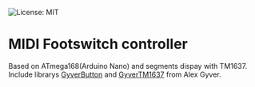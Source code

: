 ![License: MIT](https://img.shields.io/github/license/KorsakAndrey/led_lamp)
# MIDI Footswitch controller
Based on ATmega168(Arduino Nano) and segments dispay with TM1637.
Include librarys [GyverButton](https://github.com/GyverLibs/GyverButton) and [GyverTM1637](https://github.com/GyverLibs/GyverTM1637) from Alex Gyver.
